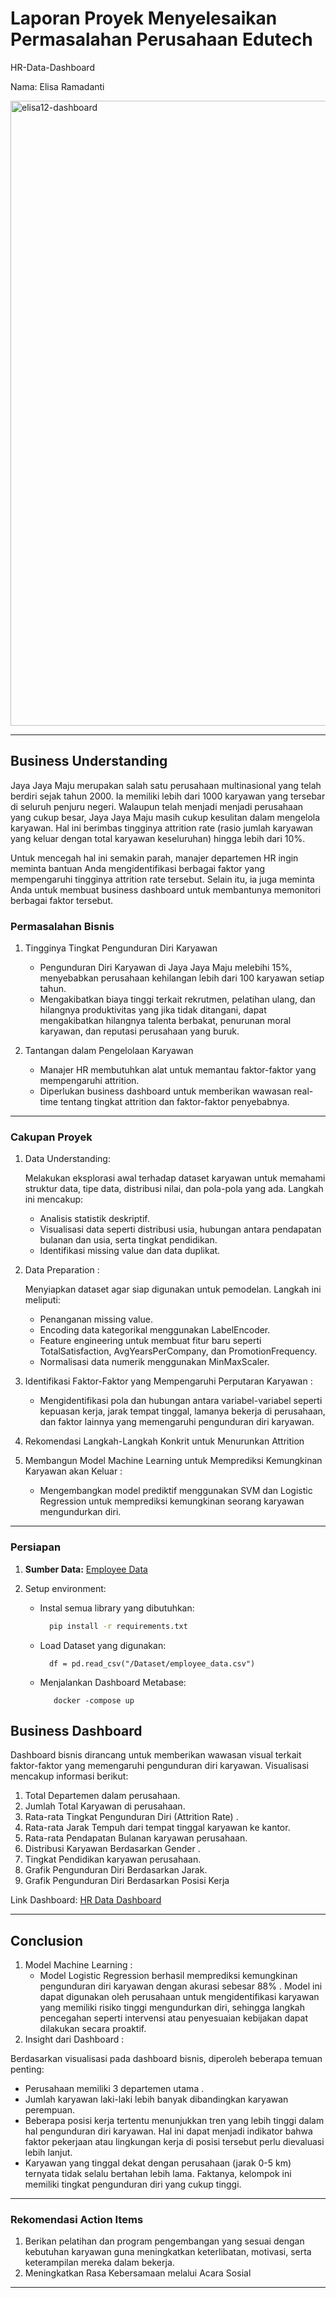 # Laporan Proyek Menyelesaikan Permasalahan Perusahaan Edutech

HR-Data-Dashboard

Nama: Elisa Ramadanti


<img width="1000" alt="elisa12-dashboard" src="https://github.com/user-attachments/assets/fbe11371-9c6f-4eec-a7ea-ce66a0e9768f" />

---

## Business Understanding

Jaya Jaya Maju merupakan salah satu perusahaan multinasional yang telah berdiri sejak tahun 2000. Ia memiliki lebih dari 1000 karyawan yang tersebar di seluruh penjuru negeri. Walaupun telah menjadi menjadi perusahaan yang cukup besar, Jaya Jaya Maju masih cukup kesulitan dalam mengelola karyawan. Hal ini berimbas tingginya attrition rate (rasio jumlah karyawan yang keluar dengan total karyawan keseluruhan) hingga lebih dari 10%.

Untuk mencegah hal ini semakin parah, manajer departemen HR ingin meminta bantuan Anda mengidentifikasi berbagai faktor yang mempengaruhi tingginya attrition rate tersebut. Selain itu, ia juga meminta Anda untuk membuat business dashboard untuk membantunya memonitori berbagai faktor tersebut.

### Permasalahan Bisnis

1. Tingginya Tingkat Pengunduran Diri Karyawan
    - Pengunduran Diri Karyawan di Jaya Jaya Maju melebihi 15%, menyebabkan perusahaan kehilangan lebih dari 100 karyawan setiap tahun.
    - Mengakibatkan biaya tinggi terkait rekrutmen, pelatihan ulang, dan hilangnya produktivitas yang jika tidak ditangani, dapat mengakibatkan hilangnya talenta berbakat, penurunan moral karyawan, dan reputasi perusahaan yang buruk.

2. Tantangan dalam Pengelolaan Karyawan
    - Manajer HR membutuhkan alat untuk memantau faktor-faktor yang mempengaruhi attrition.
    - Diperlukan business dashboard untuk memberikan wawasan real-time tentang tingkat attrition dan faktor-faktor penyebabnya.

---

### Cakupan Proyek

1. Data Understanding:

      Melakukan eksplorasi awal terhadap dataset karyawan untuk memahami struktur data, tipe data, distribusi nilai, dan pola-pola yang ada. Langkah ini mencakup:
    - Analisis statistik deskriptif.
    - Visualisasi data seperti distribusi usia, hubungan antara pendapatan bulanan dan usia, serta tingkat pendidikan.
    - Identifikasi missing value dan data duplikat.
2. Data Preparation :
  
    Menyiapkan dataset agar siap digunakan untuk pemodelan. Langkah ini meliputi:
    -  Penanganan missing value.
    -  Encoding data kategorikal menggunakan LabelEncoder.
    -  Feature engineering untuk membuat fitur baru seperti TotalSatisfaction, AvgYearsPerCompany, dan PromotionFrequency.
    -  Normalisasi data numerik menggunakan MinMaxScaler.

3. Identifikasi Faktor-Faktor yang Mempengaruhi Perputaran Karyawan :

    - Mengidentifikasi pola dan hubungan antara variabel-variabel seperti kepuasan kerja, jarak tempat tinggal, lamanya bekerja di perusahaan, dan faktor lainnya yang memengaruhi pengunduran diri karyawan.
4. Rekomendasi Langkah-Langkah Konkrit untuk Menurunkan Attrition 
5. Membangun Model Machine Learning untuk Memprediksi Kemungkinan Karyawan akan Keluar :
    - Mengembangkan model prediktif menggunakan SVM dan Logistic Regression untuk memprediksi kemungkinan seorang karyawan mengundurkan diri.

---


### Persiapan

1. **Sumber Data:**  [Employee Data](https://github.com/dicodingacademy/dicoding_dataset/tree/main/employee)

2. Setup environment:
    - Instal semua library yang dibutuhkan:
        ```bash
          pip install -r requirements.txt
        ```
    - Load Dataset yang digunakan:
        ```
          df = pd.read_csv("/Dataset/employee_data.csv")
        ```
    - Menjalankan Dashboard Metabase:
       ```
          docker -compose up
       ```
## Business Dashboard

Dashboard bisnis dirancang untuk memberikan wawasan visual terkait faktor-faktor yang memengaruhi pengunduran diri karyawan. Visualisasi mencakup informasi berikut:


1. Total Departemen dalam perusahaan.
2. Jumlah Total Karyawan di perusahaan.
3. Rata-rata Tingkat Pengunduran Diri (Attrition Rate) .
4. Rata-rata Jarak Tempuh dari tempat tinggal karyawan ke kantor.
5. Rata-rata Pendapatan Bulanan karyawan perusahaan.
6. Distribusi Karyawan Berdasarkan Gender .
7. Tingkat Pendidikan karyawan perusahaan.
8. Grafik Pengunduran Diri Berdasarkan Jarak.
9. Grafik Pengunduran Diri Berdasarkan Posisi Kerja

Link Dashboard: [HR Data Dashboard](http://localhost:3000/public/dashboard/d7ece5af-b653-46e4-ae6c-2b05743dbe7a)

---


## Conclusion

1. Model Machine Learning :
    - Model Logistic Regression berhasil memprediksi kemungkinan pengunduran diri karyawan dengan akurasi sebesar 88% . Model ini dapat digunakan oleh perusahaan untuk mengidentifikasi karyawan yang memiliki risiko tinggi mengundurkan diri, sehingga langkah pencegahan seperti intervensi atau penyesuaian kebijakan dapat dilakukan secara proaktif.
2. Insight dari Dashboard :

  Berdasarkan visualisasi pada dashboard bisnis, diperoleh beberapa temuan penting:
  - Perusahaan memiliki 3 departemen utama .
   - Jumlah karyawan laki-laki lebih banyak dibandingkan karyawan perempuan.
   - Beberapa posisi kerja tertentu menunjukkan tren yang lebih tinggi dalam hal pengunduran diri karyawan. Hal ini dapat menjadi indikator bahwa faktor pekerjaan atau lingkungan kerja di posisi tersebut perlu dievaluasi lebih lanjut.
  - Karyawan yang tinggal dekat dengan perusahaan (jarak 0-5 km) ternyata tidak selalu bertahan lebih lama. Faktanya, kelompok ini memiliki tingkat pengunduran diri yang cukup tinggi.

---

### Rekomendasi Action Items

1. Berikan pelatihan dan program pengembangan yang sesuai dengan kebutuhan karyawan guna meningkatkan keterlibatan, motivasi, serta keterampilan mereka dalam bekerja.
2. Meningkatkan Rasa Kebersamaan melalui Acara Sosial

---

 
